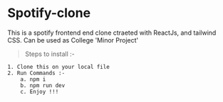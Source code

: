 # Spotify-clone

This is a spotify frontend end clone ctraeted with ReactJs, and tailwind CSS. Can be used as College 'Minor Project'

> Steps to install :-

    1. Clone this on your local file
    2. Run Commands :-
        a. npm i
        b. npm run dev
        c. Enjoy !!!
